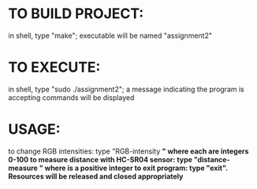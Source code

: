 # TO BUILD PROJECT:
in shell, type "make"; executable will be named "assignment2"

# TO EXECUTE:
in shell, type "sudo ./assignment2"; a message indicating the program is accepting commands will be displayed

# USAGE:
to change RGB intensities: type "RGB-intensity <r> <g> <b>" where each <r> <g> <b> are integers 0-100
to measure distance with HC-SR04 sensor: type "distance-measure <n>" where <n> is a positive integer
to exit program: type "exit".  Resources will be released and closed appropriately
